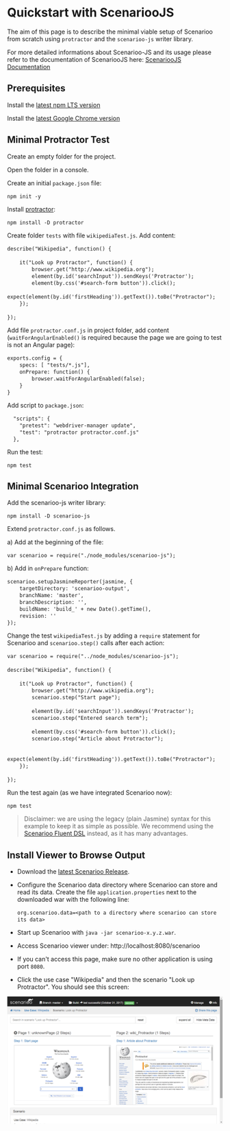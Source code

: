 # Quickstart with ScenariooJS

The aim of this page is to describe the minimal viable setup of Scenarioo from scratch using `protractor` and the `scenarioo-js` writer library.

For more detailed informations about Scenarioo-JS and its usage please refer to the documentation of ScenariooJS here: [ScenariooJS Documentation](https://www.npmjs.com/package/scenarioo-js)

## Prerequisites

Install the [latest npm LTS version](https://nodejs.org/en/)

Install the [latest Google Chrome version](https://www.google.ch/chrome)


## Minimal Protractor Test

Create an empty folder for the project.

Open the folder in a console.

Create an initial `package.json` file:

```
npm init -y
```

Install [protractor](http://www.protractortest.org):

```
npm install -D protractor
```

Create folder `tests` with file `wikipediaTest.js`. Add content:

```
describe("Wikipedia", function() {

    it("Look up Protractor", function() {
        browser.get("http://www.wikipedia.org");
        element(by.id('searchInput')).sendKeys('Protractor');
        element(by.css('#search-form button')).click();
        expect(element(by.id('firstHeading')).getText()).toBe("Protractor");
    });

});
```

Add file `protractor.conf.js` in project folder, add content (`waitForAngularEnabled()` is required because the page we are going to test is not an Angular page):

```
exports.config = {
    specs: [ "tests/*.js"],
    onPrepare: function() {
        browser.waitForAngularEnabled(false);
    }
}
```

Add script to `package.json`:

```
  "scripts": {
    "pretest": "webdriver-manager update",
    "test": "protractor protractor.conf.js"
  },
```

Run the test:

```
npm test
```


## Minimal Scenarioo Integration

Add the scenarioo-js writer library:

```
npm install -D scenarioo-js
```


Extend `protractor.conf.js` as follows.

a) Add at the beginning of the file:

```
var scenarioo = require("./node_modules/scenarioo-js");
```

b) Add in `onPrepare` function:

```
scenarioo.setupJasmineReporter(jasmine, {
    targetDirectory: 'scenarioo-output',
    branchName: 'master',
    branchDescription: '',
    buildName: 'build_' + new Date().getTime(),
    revision: ''
});
```

Change the test `wikipediaTest.js` by adding a `require` statement for Scenarioo and `scenarioo.step()` calls after each action:


```
var scenarioo = require("../node_modules/scenarioo-js");

describe("Wikipedia", function() {

    it("Look up Protractor", function() {
        browser.get("http://www.wikipedia.org");
        scenarioo.step("Start page");

        element(by.id('searchInput')).sendKeys('Protractor');
        scenarioo.step("Entered search term");

        element(by.css('#search-form button')).click();
        scenarioo.step("Article about Protractor");

        expect(element(by.id('firstHeading')).getText()).toBe("Protractor");
    });

});
```

Run the test again (as we have integrated Scenarioo now):

```
npm test
```

> Disclaimer: we are using the legacy (plain Jasmine) syntax for this example to keep it as simple as possible. We recommend using the [Scenarioo Fluent DSL](https://github.com/scenarioo/scenarioo-js/blob/develop/README.md#scenarioo-fluent-dsl) instead, as it has many advantages.


## Install Viewer to Browse Output

* Download the [latest Scenarioo Release](https://github.com/scenarioo/scenarioo/releases).
 
* Configure the Scenarioo data directory where Scenarioo can store and read its data.  Create the file `application.properties` next to the downloaded war with the following line:  
    ```
    org.scenarioo.data=<path to a directory where scenarioo can store its data>
    ```

* Start up Scenarioo with `java -jar scenarioo-x.y.z.war`.

* Access Scenarioo viewer under: http://localhost:8080/scenarioo

* If you can't access this page, make sure no other application is using port `8080`.

* Click the use case "Wikipedia" and then the scenario "Look up Protractor". You should see this screen:

![Scenarioo showing steps of the scenario](Quickstart-JS.png)
